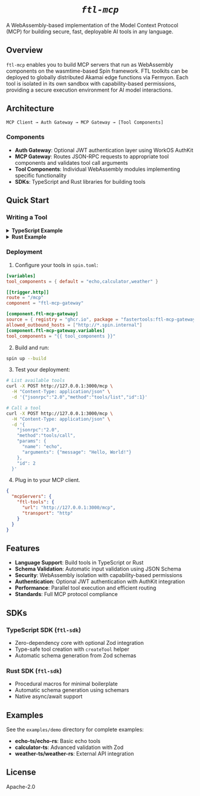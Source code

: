 <div align="center">

# *`ftl-mcp`*

</div>

A WebAssembly-based implementation of the Model Context Protocol (MCP) for building secure, fast, deployable AI tools in any language.

## Overview

`ftl-mcp` enables you to build MCP servers that run as WebAssembly components on the wasmtime-based Spin framework. FTL toolkits can be deployed to globally distributed Akamai edge functions via Fermyon. Each tool is isolated in its own sandbox with capability-based permissions, providing a secure execution environment for AI model interactions.

## Architecture

```
MCP Client → Auth Gateway → MCP Gateway → [Tool Components]
```

### Components

- **Auth Gateway**: Optional JWT authentication layer using WorkOS AuthKit
- **MCP Gateway**: Routes JSON-RPC requests to appropriate tool components and validates tool call arguments
- **Tool Components**: Individual WebAssembly modules implementing specific functionality
- **SDKs**: TypeScript and Rust libraries for building tools

## Quick Start

### Writing a Tool

<details>
<summary><strong>TypeScript Example</strong></summary>

```typescript
import { createTool, ToolResponse } from 'ftl-sdk'
import { z } from 'zod'

const InputSchema = z.object({
  message: z.string().describe('The message to echo')
})

const handle = createTool<z.infer<typeof InputSchema>>({
  metadata: {
    name: 'echo',
    title: 'Echo Tool',
    description: 'Echoes back the input message',
    inputSchema: z.toJSONSchema(InputSchema)
  },
  handler: async (input) => {
    return ToolResponse.text(`Echo: ${input.message}`)
  }
})

addEventListener('fetch', (event: FetchEvent) => {
  event.respondWith(handle(event.request))
})
```
</details>

<details>
<summary><strong>Rust Example</strong></summary>

```rust
use ftl_sdk::{tool, ToolResponse};
use serde::Deserialize;
use schemars::JsonSchema;

#[derive(Deserialize, JsonSchema)]
struct EchoInput {
    message: String
}

#[tool]
fn echo(input: EchoInput) -> ToolResponse {
    ToolResponse::text(format!("Echo: {}", input.message))
}
```
</details>

### Deployment

1. Configure your tools in `spin.toml`:
```toml
[variables]
tool_components = { default = "echo,calculator,weather" }

[[trigger.http]]
route = "/mcp"
component = "ftl-mcp-gateway"

[component.ftl-mcp-gateway]
source = { registry = "ghcr.io", package = "fastertools:ftl-mcp-gateway", version = "0.0.3" }
allowed_outbound_hosts = ["http://*.spin.internal"]
[component.ftl-mcp-gateway.variables]
tool_components = "{{ tool_components }}"
```

2. Build and run:
```bash
spin up --build
```

3. Test your deployment:
```bash
# List available tools
curl -X POST http://127.0.0.1:3000/mcp \
  -H "Content-Type: application/json" \
  -d '{"jsonrpc":"2.0","method":"tools/list","id":1}'

# Call a tool
curl -X POST http://127.0.0.1:3000/mcp \
  -H "Content-Type: application/json" \
  -d '{
    "jsonrpc":"2.0",
    "method":"tools/call",
    "params": {
      "name": "echo",
      "arguments": {"message": "Hello, World!"}
    },
    "id": 2
  }'
```

4. Plug in to your MCP client.
```json
{
  "mcpServers": {
    "ftl-tools": {
      "url": "http://127.0.0.1:3000/mcp",
      "transport": "http"
    }
  }
}
```

## Features

- **Language Support**: Build tools in TypeScript or Rust
- **Schema Validation**: Automatic input validation using JSON Schema
- **Security**: WebAssembly isolation with capability-based permissions
- **Authentication**: Optional JWT authentication with AuthKit integration
- **Performance**: Parallel tool execution and efficient routing
- **Standards**: Full MCP protocol compliance

## SDKs

### TypeScript SDK (`ftl-sdk`)
- Zero-dependency core with optional Zod integration
- Type-safe tool creation with `createTool` helper
- Automatic schema generation from Zod schemas

### Rust SDK (`ftl-sdk`)
- Procedural macros for minimal boilerplate
- Automatic schema generation using schemars
- Native async/await support

## Examples

See the `examples/demo` directory for complete examples:
- **echo-ts/echo-rs**: Basic echo tools
- **calculator-ts**: Advanced validation with Zod
- **weather-ts/weather-rs**: External API integration

## License

Apache-2.0